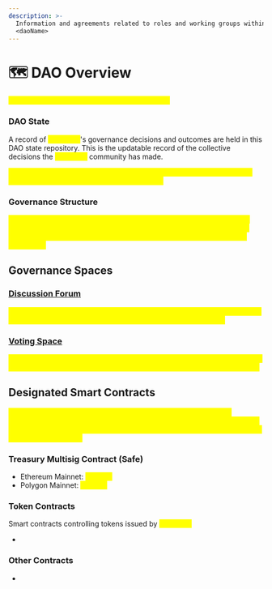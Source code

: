 ```yaml
---
description: >-
  Information and agreements related to roles and working groups within
  <daoName>
---
```


# 🗺 DAO Overview

<mark style="color:yellow;">Introduce your DAO's governance process here.</mark>

### DAO State <a href="#state" id="state"></a>

A record of <mark style="color:yellow;">daoName</mark>'s governance decisions and outcomes are held in this DAO state repository. This is the updatable record of the collective decisions the <mark style="color:yellow;">daoName</mark> community has made.&#x20;

<mark style="color:yellow;">Describe how your DAO will maintain and interact with the DAO state rep, and its significance in the governance system.</mark>

### Governance Structure <a href="#governance-structure" id="governance-structure"></a>

<mark style="color:yellow;">Briefly describe your DAO's governance structure here to provide useful context. Be sure to provide links into your governance documentation to help readers gather more information as needed. Simple visuals can be helpful too.</mark>

## Governance Spaces

### [Discussion Forum](https://www.discourse.org/)

<mark style="color:yellow;">Briefly describe your governance discussion forum (such as discourse) and how it's used. Provide links to relevant topics or other resources.</mark>

### [Voting Space](https://snapshot.org/#/)

<mark style="color:yellow;">Briefly describe your voting space (such as snapshot) and how it's used. Be sure to provide links to any proposal standards or other relevant resources.</mark>

## Designated Smart Contracts

<mark style="color:yellow;">Briefly describe your DAO's use of its official smart contracts here, including multisig safes, token/badge contracts, or other contracts used by your organization. You may also wish to include which network(s) are in use and for what purpose.</mark>

### Treasury Multisig Contract (Safe)

* Ethereum Mainnet: <mark style="color:yellow;">address</mark>
* Polygon Mainnet: <mark style="color:yellow;">address</mark>

### Token Contracts

Smart contracts controlling tokens issued by <mark style="color:yellow;">daoName</mark>

* &#x20;

### Other Contracts

*

